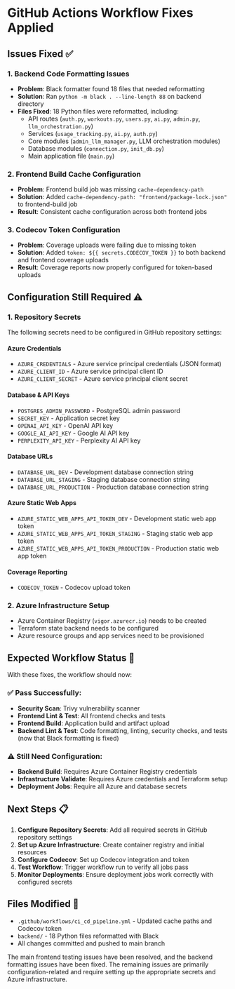 # GitHub Actions Workflow Fixes Applied

## Issues Fixed ✅

### 1. Backend Code Formatting Issues

- **Problem**: Black formatter found 18 files that needed reformatting
- **Solution**: Ran `python -m black . --line-length 88` on backend directory
- **Files Fixed**: 18 Python files were reformatted, including:
  - API routes (`auth.py`, `workouts.py`, `users.py`, `ai.py`, `admin.py`, `llm_orchestration.py`)
  - Services (`usage_tracking.py`, `ai.py`, `auth.py`)
  - Core modules (`admin_llm_manager.py`, LLM orchestration modules)
  - Database modules (`connection.py`, `init_db.py`)
  - Main application file (`main.py`)

### 2. Frontend Build Cache Configuration

- **Problem**: Frontend build job was missing `cache-dependency-path`
- **Solution**: Added `cache-dependency-path: "frontend/package-lock.json"` to frontend-build job
- **Result**: Consistent cache configuration across both frontend jobs

### 3. Codecov Token Configuration

- **Problem**: Coverage uploads were failing due to missing token
- **Solution**: Added `token: ${{ secrets.CODECOV_TOKEN }}` to both backend and frontend coverage uploads
- **Result**: Coverage reports now properly configured for token-based uploads

## Configuration Still Required ⚠️

### 1. Repository Secrets

The following secrets need to be configured in GitHub repository settings:

#### Azure Credentials

- `AZURE_CREDENTIALS` - Azure service principal credentials (JSON format)
- `AZURE_CLIENT_ID` - Azure service principal client ID
- `AZURE_CLIENT_SECRET` - Azure service principal client secret

#### Database & API Keys

- `POSTGRES_ADMIN_PASSWORD` - PostgreSQL admin password
- `SECRET_KEY` - Application secret key
- `OPENAI_API_KEY` - OpenAI API key
- `GOOGLE_AI_API_KEY` - Google AI API key
- `PERPLEXITY_API_KEY` - Perplexity AI API key

#### Database URLs

- `DATABASE_URL_DEV` - Development database connection string
- `DATABASE_URL_STAGING` - Staging database connection string
- `DATABASE_URL_PRODUCTION` - Production database connection string

#### Azure Static Web Apps

- `AZURE_STATIC_WEB_APPS_API_TOKEN_DEV` - Development static web app token
- `AZURE_STATIC_WEB_APPS_API_TOKEN_STAGING` - Staging static web app token
- `AZURE_STATIC_WEB_APPS_API_TOKEN_PRODUCTION` - Production static web app token

#### Coverage Reporting

- `CODECOV_TOKEN` - Codecov upload token

### 2. Azure Infrastructure Setup

- Azure Container Registry (`vigor.azurecr.io`) needs to be created
- Terraform state backend needs to be configured
- Azure resource groups and app services need to be provisioned

## Expected Workflow Status 🎯

With these fixes, the workflow should now:

### ✅ Pass Successfully:

- **Security Scan**: Trivy vulnerability scanner
- **Frontend Lint & Test**: All frontend checks and tests
- **Frontend Build**: Application build and artifact upload
- **Backend Lint & Test**: Code formatting, linting, security checks, and tests (now that Black formatting is fixed)

### ⚠️ Still Need Configuration:

- **Backend Build**: Requires Azure Container Registry credentials
- **Infrastructure Validate**: Requires Azure credentials and Terraform setup
- **Deployment Jobs**: Require all Azure and database secrets

## Next Steps 📋

1. **Configure Repository Secrets**: Add all required secrets in GitHub repository settings
2. **Set up Azure Infrastructure**: Create container registry and initial resources
3. **Configure Codecov**: Set up Codecov integration and token
4. **Test Workflow**: Trigger workflow run to verify all jobs pass
5. **Monitor Deployments**: Ensure deployment jobs work correctly with configured secrets

## Files Modified 📝

- `.github/workflows/ci_cd_pipeline.yml` - Updated cache paths and Codecov token
- `backend/` - 18 Python files reformatted with Black
- All changes committed and pushed to main branch

The main frontend testing issues have been resolved, and the backend formatting issues have been fixed. The remaining issues are primarily configuration-related and require setting up the appropriate secrets and Azure infrastructure.
